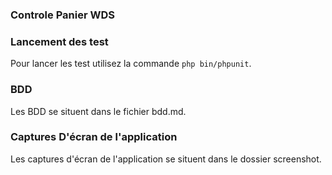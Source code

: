 ### Controle Panier WDS

### Lancement des test

Pour lancer les test utilisez la commande `php bin/phpunit`.

### BDD

Les BDD se situent dans le fichier bdd.md.

### Captures D'écran de l'application

Les captures d'écran de l'application se situent dans le dossier screenshot.